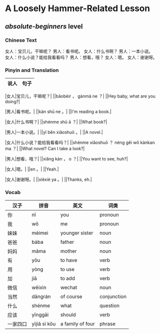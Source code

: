 # A Loosely Hammer-Related Lesson
## *absolute-beginners* level

### Chinese Text
女人：宝贝儿，干嘛呢？
男人：看书呢。
女人：什么书啊？
男人：一本小说。
女人：什么小说？能给我看看吗？
男人：想看，哦？
女人：嗯。
女人：谢谢呀。

### Pinyin and Translation
|说人|句子|
|----|----|

|女人|宝贝儿，干嘛呢？|
||bǎobèir ， gànmá ne ？|
||Hey baby, what are you doing?|

|男人|看书呢。|
||kàn shū ne 。|
||I'm reading a book.|

|女人|什么书啊？|
||shénme shū ā ？|
||What book?|

|男人|一本小说。|
||yī běn xiǎoshuō 。|
||A novel.|

|女人|什么小说？能给我看看吗？|
||shénme xiǎoshuō ？ néng gěi wǒ kànkan ma ？|
||What novel? Can I take a look?|

|男人|想看，哦？|
||xiǎng kàn ， o ？|
||You want to see, huh?|

|女人|嗯。|
||en 。|
||Yeah.|

|女人|谢谢呀。|
||xièxiè ya 。|
||Thanks, eh.|
### Vocab
|汉子|拼音|英文|词类|
|----|----|----|----|
|你|nǐ|you|pronoun|
|我|wǒ|me|pronoun|
|妹妹|mèimei|younger sister|noun|
|爸爸|bàba|father|noun|
|妈妈|māma|mother|noun|
|有|yǒu|to have|verb|
|用|yòng|to use|verb|
|加|jiā|to add|verb|
|微信|wēixìn|wechat|noun|
|当然|dāngrán|of course|conjunction|
|什么|shénme|what|question|
|应该|yīnggāi|should|verb|
|一家四口|yījiā sì kǒu|a family of four|phrase|